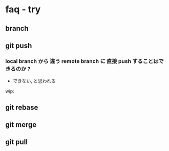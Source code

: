 
# faq  -  try


## branch






## git push

### local branch から 違う remote branch に 直接 push することはできるのか ?

- できない, と思われる

wip:


## git rebase

### 









## git merge







## git pull







## 









